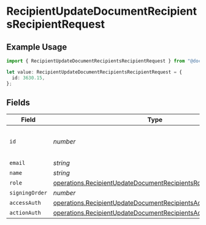# RecipientUpdateDocumentRecipientsRecipientRequest

## Example Usage

```typescript
import { RecipientUpdateDocumentRecipientsRecipientRequest } from "@documenso/sdk-typescript/models/operations";

let value: RecipientUpdateDocumentRecipientsRecipientRequest = {
  id: 3630.15,
};
```

## Fields

| Field                                                                                                                                            | Type                                                                                                                                             | Required                                                                                                                                         | Description                                                                                                                                      |
| ------------------------------------------------------------------------------------------------------------------------------------------------ | ------------------------------------------------------------------------------------------------------------------------------------------------ | ------------------------------------------------------------------------------------------------------------------------------------------------ | ------------------------------------------------------------------------------------------------------------------------------------------------ |
| `id`                                                                                                                                             | *number*                                                                                                                                         | :heavy_check_mark:                                                                                                                               | The ID of the recipient to update.                                                                                                               |
| `email`                                                                                                                                          | *string*                                                                                                                                         | :heavy_minus_sign:                                                                                                                               | N/A                                                                                                                                              |
| `name`                                                                                                                                           | *string*                                                                                                                                         | :heavy_minus_sign:                                                                                                                               | N/A                                                                                                                                              |
| `role`                                                                                                                                           | [operations.RecipientUpdateDocumentRecipientsRoleRequest](../../models/operations/recipientupdatedocumentrecipientsrolerequest.md)               | :heavy_minus_sign:                                                                                                                               | N/A                                                                                                                                              |
| `signingOrder`                                                                                                                                   | *number*                                                                                                                                         | :heavy_minus_sign:                                                                                                                               | N/A                                                                                                                                              |
| `accessAuth`                                                                                                                                     | [operations.RecipientUpdateDocumentRecipientsAccessAuthRequest](../../models/operations/recipientupdatedocumentrecipientsaccessauthrequest.md)[] | :heavy_minus_sign:                                                                                                                               | N/A                                                                                                                                              |
| `actionAuth`                                                                                                                                     | [operations.RecipientUpdateDocumentRecipientsActionAuthRequest](../../models/operations/recipientupdatedocumentrecipientsactionauthrequest.md)[] | :heavy_minus_sign:                                                                                                                               | N/A                                                                                                                                              |